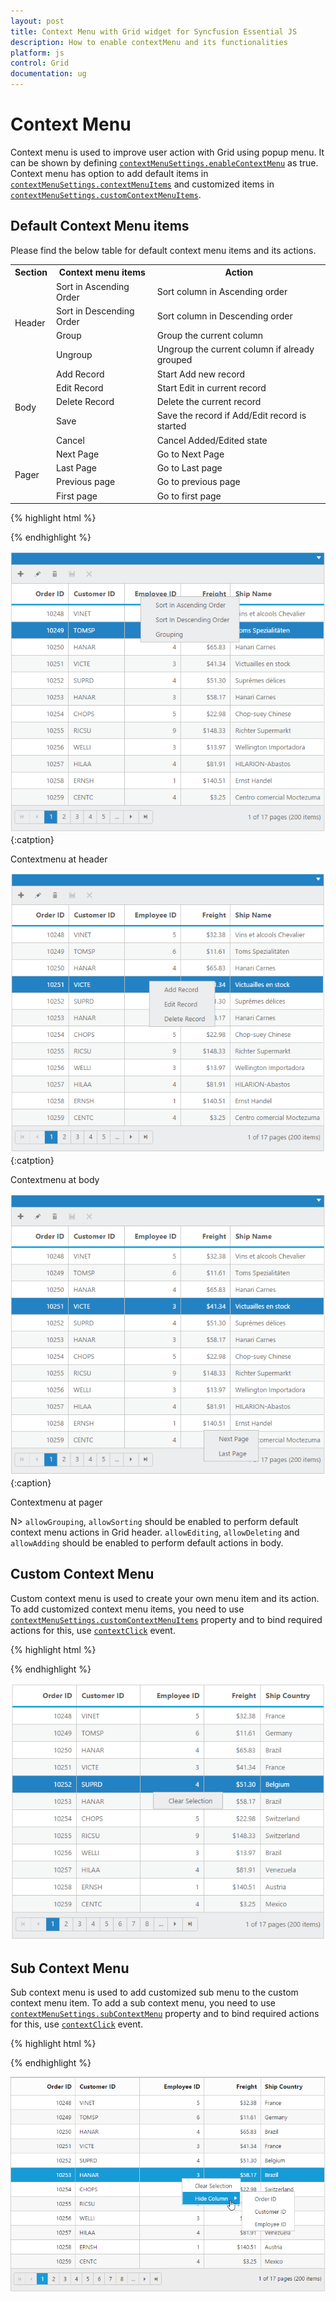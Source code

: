 ```yaml
---
layout: post
title: Context Menu with Grid widget for Syncfusion Essential JS
description: How to enable contextMenu and its functionalities  
platform: js
control: Grid
documentation: ug
---
```

# Context Menu

Context menu is used to improve user action with Grid using popup menu. It can be shown by defining [`contextMenuSettings.enableContextMenu`](http://help.syncfusion.com/js/api/ejgrid#members:contextmenusettings-enablecontextmenu "contextMenuSettings.enableContextMenu") as true. Context menu has option to add default items in [`contextMenuSettings.contextMenuItems`](http://help.syncfusion.com/js/api/ejgrid#members:contextmenusettings-contextmenuitems "contextMenuSettings.contextMenuItems") and customized items in [`contextMenuSettings.customContextMenuItems`](http://help.syncfusion.com/js/api/ejgrid#members:contextmenusettings-customcontextmenuitems "contextMenuSettings.customContextMenuItems").

## Default Context Menu items

Please find the below table for default context menu items and its actions.

 <table>
        <tr>
            <th>
                Section
            </th>
            <th>
                Context menu items
            </th>
            <th>
                Action
            </th>
        </tr>
        <tr>
            <td rowspan="4">
                Header
            </td>
            <td>
                Sort in Ascending Order
            </td>
            <td>
                Sort column in Ascending order
            </td>
        </tr>
        <tr>
            <td>
                Sort in Descending Order
            </td>
            <td>
                Sort column in Descending order
            </td>
        </tr>
        <tr>
            <td>
                Group
            </td>
            <td>
                Group the current column
            </td>
        </tr>
        <tr>
            <td>
                Ungroup
            </td>
            <td>
                Ungroup the current column if already grouped
            </td>
        </tr>
        <tr>
            <td rowspan="5">
                Body
            </td>
            <td>
                Add Record
            </td>
            <td>
                Start Add new record
            </td>
        </tr>
        <tr>
            <td>
                Edit Record
            </td>
            <td>
                Start Edit in current record
            </td>
        </tr>
        <tr>
            <td>
                Delete Record
            </td>
            <td>
                Delete the current record
            </td>
        </tr>
        <tr>
            <td>
                Save
            </td>
            <td>
                Save the record if Add/Edit record is started
            </td>
        </tr>
        <tr>
            <td>
                Cancel
            </td>
            <td>
                Cancel Added/Edited state
            </td>
        </tr>
        <tr>
            <td rowspan="4">
                Pager
            </td>
            <td>
                Next Page
            </td>
            <td>
                Go to Next Page
            </td>
        </tr>
        <tr>            
            <td>
                Last Page
            </td>
            <td>
                Go to Last page
            </td>
        </tr>
        <tr>
            <td>
                Previous page
            </td>
            <td>
                Go to previous page
            </td>
        </tr>
        <tr>
            <td>
                First page
            </td>
            <td>
                Go to first page
            </td>
        </tr>
    </table>


{% highlight html %}
<div id="Grid"></div>

<script type="text/javascript">

 $("#Grid").ejGrid({
            // the datasource "window.gridData" is referred from jsondata.min.js
            dataSource: window.gridData,
            contextMenuSettings: { enableContextMenu: true },
            allowPaging: true,
            allowSorting: true,
            allowGrouping: true,
            pageSettings: { pageCount: 5 },
            editSettings: { allowEditing: true, allowAdding: true, allowDeleting: true, },
            columns:
                [
                    { field: "OrderID", isPrimaryKey: true, headerText: 'Order ID', textAlign: ej.TextAlign.Right, width: 90 },
                    { field: "CustomerID", headerText: 'Customer ID', width: 90 },
                    { field: "EmployeeID", headerText: 'Employee ID', textAlign: ej.TextAlign.Right, width: 90 },
                    { field: "Freight", headerText: 'Freight', textAlign: ej.TextAlign.Right, width: 80, format: "{0:C}" },
                    { field: "ShipName", headerText: 'Ship Name', width: 150, }
                ]
 });

</script>

{% endhighlight %}

![](Context-Menu_images/ContextMenu_img1.png)
{:catption}

Contextmenu at header

![](Context-Menu_images/ContextMenu_img2.png)
{:catption}

Contextmenu at body

![](Context-Menu_images/ContextMenu_img3.png)
{:caption}

Contextmenu at pager

N> `allowGrouping`, `allowSorting` should be enabled to perform default context menu actions in Grid header. `allowEditing`, `allowDeleting` and `allowAdding` should be enabled to perform default actions in body.

## Custom Context Menu

Custom context menu is used to create your own menu item and its action. To add customized context menu items, you need to use [`contextMenuSettings.customContextMenuItems`](http://help.syncfusion.com/js/api/ejgrid#members:contextmenusettings-customcontextmenuitems "contextMenuSettings.customContextMenuItems") property and to bind required actions for this, use [`contextClick`](http://help.syncfusion.com/js/api/ejgrid#events:contextclick "contextClick") event.


{% highlight html %}
<div id="Grid"></div>

<script type="text/javascript">

 $("#Grid").ejGrid({
            // the datasource "window.gridData" is referred from jsondata.min.js
            dataSource: window.gridData,
            contextClick: function (args) {
                if (args.text == "Clear Selection")
                    this.clearSelection();
            },
            contextMenuSettings: { enableContextMenu: true, contextMenuItems: [], customContextMenuItems: ["Clear Selection"] },
            allowPaging: true,
            columns: [
                { field: "OrderID", headerText: 'Order ID', textAlign: ej.TextAlign.Right, width: 90 },
                { field: "CustomerID", headerText: 'Customer ID', width: 90 },
                { field: "EmployeeID", headerText: 'Employee ID', textAlign: ej.TextAlign.Right, width: 90 },
                { field: "Freight", headerText: 'Freight', textAlign: ej.TextAlign.Right, width: 80, format: "{0:C}" },
                { field: "ShipCountry", headerText: 'Ship Country', width: 90 }
            ]
 });

</script>

{% endhighlight %}


![](Context-Menu_images/ContextMenu_img4.png)


## Sub Context Menu

Sub context menu is used to add customized sub menu to the custom context menu item. To add a sub context menu, you need to use [`contextMenuSettings.subContextMenu`](http://help.syncfusion.com/js/api/ejgrid#members:contextmenusettings-subcontextmenu "contextMenuSettings.subContextMenu") property and to bind required actions for this, use [`contextClick`](http://help.syncfusion.com/js/api/ejgrid#events:contextclick "contextClick") event.

{% highlight html %}
<div id="Grid"></div>

<script type="text/javascript">

 $("#Grid").ejGrid({
            // the datasource "window.gridData" is referred from jsondata.min.js
            dataSource: window.gridData,
            contextClick: function (args) {
                if (args.text == "Clear Selection")
                    this.clearSelection();
                else if (args.text != "Hide Column")
                    this.hideColumns(args.text);
            },
            contextMenuSettings: { enableContextMenu: true, contextMenuItems: [], customContextMenuItems: ["Clear Selection", "Hide Column"], subContextMenu: [{ contextMenuItem: "Hide Column", subMenu: ["OrderID", "CustomerID", "EmployeeID"] }]  },
            allowPaging: true,
            columns: [
                { field: "OrderID", headerText: 'Order ID', textAlign: ej.TextAlign.Right, width: 90 },
                { field: "CustomerID", headerText: 'Customer ID', width: 90 },
                { field: "EmployeeID", headerText: 'Employee ID', textAlign: ej.TextAlign.Right, width: 90 },
                { field: "Freight", headerText: 'Freight', textAlign: ej.TextAlign.Right, width: 80, format: "{0:C}" },
                { field: "ShipCountry", headerText: 'Ship Country', width: 90 }
            ]
 });

</script>

{% endhighlight %}


![](Context-Menu_images/ContextMenu_img5.png)
